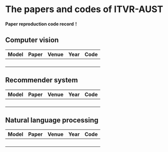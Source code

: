 # The papers and codes of ITVR-AUST

**Paper reproduction code record！**

## Computer vision

| Model | Paper | Venue | Year | Code |
| :---: | :---: | :---: | :--: | ---- |
|       |       |       |      |      |
|       |       |       |      |      |
|       |       |       |      |      |
|       |       |       |      |      |



## Recommender system

| Model | Paper | Venue | Year | Code |
| :---: | :---: | :---: | :--: | :--: |
|       |       |       |      |      |
|       |       |       |      |      |
|       |       |       |      |      |
|       |       |       |      |      |



## Natural language processing

| Model | Paper | Venue | Year | Code |
| :---: | :---: | :---: | :--: | :--: |
|       |       |       |      |      |
|       |       |       |      |      |
|       |       |       |      |      |
|       |       |       |      |      |
